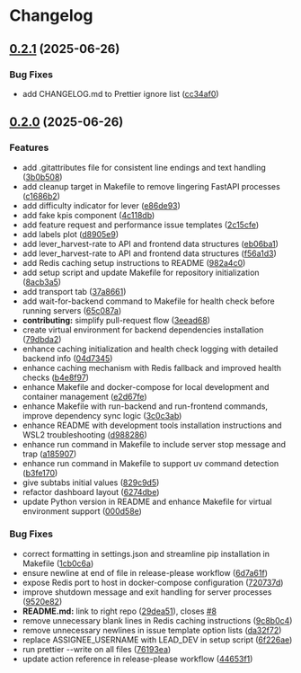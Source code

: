 # Changelog

## [0.2.1](https://github.com/EPFL-ENAC/leure-speed-to-zero/compare/v0.2.0...v0.2.1) (2025-06-26)


### Bug Fixes

* add CHANGELOG.md to Prettier ignore list ([cc34af0](https://github.com/EPFL-ENAC/leure-speed-to-zero/commit/cc34af019f16ad886f4a759df02d920400f33691))

## [0.2.0](https://github.com/EPFL-ENAC/leure-speed-to-zero/compare/v0.1.0...v0.2.0) (2025-06-26)


### Features

* add .gitattributes file for consistent line endings and text handling ([3b0b508](https://github.com/EPFL-ENAC/leure-speed-to-zero/commit/3b0b50805a774883014fa15f2d5b19b73a76c26e))
* add cleanup target in Makefile to remove lingering FastAPI processes ([c1686b2](https://github.com/EPFL-ENAC/leure-speed-to-zero/commit/c1686b215cc488d1e8312bf7e68e3a57ae5c4cd4))
* add difficulty indicator for lever ([e86de93](https://github.com/EPFL-ENAC/leure-speed-to-zero/commit/e86de93aa4ed1ffab2b4c0e16a6823b7c7d600b2))
* add fake kpis component ([4c118db](https://github.com/EPFL-ENAC/leure-speed-to-zero/commit/4c118db0c6278e85bacfef7e60cd11b8047585ab))
* add feature request and performance issue templates ([2c15cfe](https://github.com/EPFL-ENAC/leure-speed-to-zero/commit/2c15cfec82b207cf1bab8683c08f8f30c72ac044))
* add labels plot ([d8905e9](https://github.com/EPFL-ENAC/leure-speed-to-zero/commit/d8905e98321db0841146f5ca558201923a58626e))
* add lever_harvest-rate to API and frontend data structures ([eb06ba1](https://github.com/EPFL-ENAC/leure-speed-to-zero/commit/eb06ba1e72bb3606cb603eaf492b1552436c26fd))
* add lever_harvest-rate to API and frontend data structures ([f56a1d3](https://github.com/EPFL-ENAC/leure-speed-to-zero/commit/f56a1d3f826be4a5041d2bc565fa9b0c050c9704))
* add Redis caching setup instructions to README ([982a4c0](https://github.com/EPFL-ENAC/leure-speed-to-zero/commit/982a4c02191bf8ed80e9355711997713279f98d7))
* add setup script and update Makefile for repository initialization ([8acb3a5](https://github.com/EPFL-ENAC/leure-speed-to-zero/commit/8acb3a53ca866575c798932c2d7efb386cf7c4e9))
* add transport tab ([37a8661](https://github.com/EPFL-ENAC/leure-speed-to-zero/commit/37a866121c79f7013454d22ae25303ce6758989f))
* add wait-for-backend command to Makefile for health check before running servers ([65c087a](https://github.com/EPFL-ENAC/leure-speed-to-zero/commit/65c087af8ccef59c1a7c98626c51046165d14d88))
* **contributing:** simplify pull-request flow ([3eead68](https://github.com/EPFL-ENAC/leure-speed-to-zero/commit/3eead682cf887639848440c8fa48d9bdbb85d5e9))
* create virtual environment for backend dependencies installation ([79dbda2](https://github.com/EPFL-ENAC/leure-speed-to-zero/commit/79dbda2815151955fb68c4e8df2f5de2c9405c7c))
* enhance caching initialization and health check logging with detailed backend info ([04d7345](https://github.com/EPFL-ENAC/leure-speed-to-zero/commit/04d7345ee0f89805de8ba34a84fac116f214adfd))
* enhance caching mechanism with Redis fallback and improved health checks ([b4e8f97](https://github.com/EPFL-ENAC/leure-speed-to-zero/commit/b4e8f97a71a30cdad32233f128dc7acc6fbc1fe6))
* enhance Makefile and docker-compose for local development and container management ([e2d67fe](https://github.com/EPFL-ENAC/leure-speed-to-zero/commit/e2d67fe53584910ef46ba119444b488ff270291c))
* enhance Makefile with run-backend and run-frontend commands, improve dependency sync logic ([3c0c3ab](https://github.com/EPFL-ENAC/leure-speed-to-zero/commit/3c0c3ab5c9348c6637a42c5eb91e820e55c1b060))
* enhance README with development tools installation instructions and WSL2 troubleshooting ([d988286](https://github.com/EPFL-ENAC/leure-speed-to-zero/commit/d988286cd24b82b5d51dec8069e8869ad85758d1))
* enhance run command in Makefile to include server stop message and trap ([a185907](https://github.com/EPFL-ENAC/leure-speed-to-zero/commit/a1859075134ed944c6fd994f94e19a40ddf6c262))
* enhance run command in Makefile to support uv command detection ([b3fe170](https://github.com/EPFL-ENAC/leure-speed-to-zero/commit/b3fe170f0facbd663b39f8c8717edb67f1378100))
* give subtabs initial values ([829c9d5](https://github.com/EPFL-ENAC/leure-speed-to-zero/commit/829c9d547d8af9022f4c5821afc58b6b3528d809))
* refactor dashboard layout ([6274dbe](https://github.com/EPFL-ENAC/leure-speed-to-zero/commit/6274dbe05b1cdb16ff626079d95790e5003b6091))
* update Python version in README and enhance Makefile for virtual environment support ([000d58e](https://github.com/EPFL-ENAC/leure-speed-to-zero/commit/000d58e4a51efc137bbd1e71e973c66abd78ef58))


### Bug Fixes

* correct formatting in settings.json and streamline pip installation in Makefile ([1cb0c6a](https://github.com/EPFL-ENAC/leure-speed-to-zero/commit/1cb0c6accba1e3ffa2354e9f731179721c75873b))
* ensure newline at end of file in release-please workflow ([6d7a61f](https://github.com/EPFL-ENAC/leure-speed-to-zero/commit/6d7a61f33c8362d1b928f2f4f526976a445ab862))
* expose Redis port to host in docker-compose configuration ([720737d](https://github.com/EPFL-ENAC/leure-speed-to-zero/commit/720737d9b8170e86f9e28a757880d278b0e301be))
* improve shutdown message and exit handling for server processes ([9520e82](https://github.com/EPFL-ENAC/leure-speed-to-zero/commit/9520e820b21050fdd6bfa73e030ab5157a12c81b))
* **README.md:** link to right repo ([29dea51](https://github.com/EPFL-ENAC/leure-speed-to-zero/commit/29dea51e998397f1e549a729a3b99e73fbd12f19)), closes [#8](https://github.com/EPFL-ENAC/leure-speed-to-zero/issues/8)
* remove unnecessary blank lines in Redis caching instructions ([9c8b0c4](https://github.com/EPFL-ENAC/leure-speed-to-zero/commit/9c8b0c44af2e84a02d070e5f29eda6718cf02c96))
* remove unnecessary newlines in issue template option lists ([da32f72](https://github.com/EPFL-ENAC/leure-speed-to-zero/commit/da32f72f3630ac449bde45882875884aac2ff239))
* replace ASSIGNEE_USERNAME with LEAD_DEV in setup script ([6f226ae](https://github.com/EPFL-ENAC/leure-speed-to-zero/commit/6f226ae091b741f21cae97a15bba449d12f2e084))
* run prettier --write on all files ([76193ea](https://github.com/EPFL-ENAC/leure-speed-to-zero/commit/76193eaee2ec27bcb819b09e46b7569e934d322f))
* update action reference in release-please workflow ([44653f1](https://github.com/EPFL-ENAC/leure-speed-to-zero/commit/44653f19fab9fab0419daabeb583833819c1a597))
